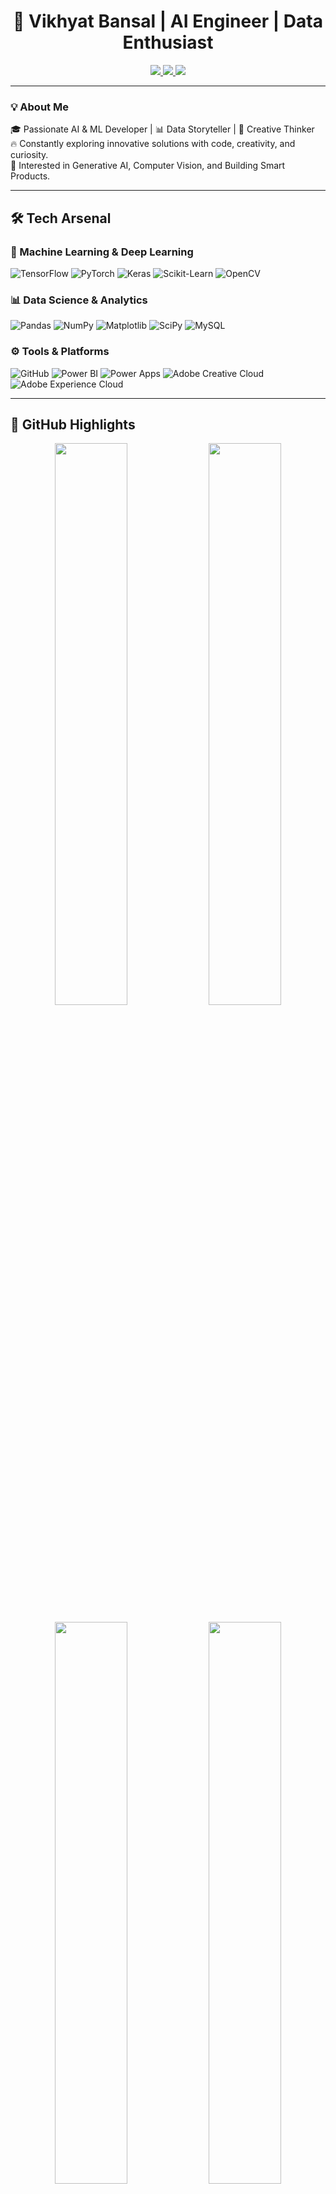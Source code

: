<h1 align="center">🚀 Vikhyat Bansal | AI Engineer | Data Enthusiast</h1>

<p align="center">
  <a href="https://www.linkedin.com/in/vikhyat-bansal/" target="_blank">
    <img src="https://img.shields.io/badge/LinkedIn-0A66C2?style=for-the-badge&logo=linkedin&logoColor=white"/>
  </a>
  <a href="https://vikhyatbansal.github.io/" target="_blank">
    <img src="https://img.shields.io/badge/Portfolio-000000?style=for-the-badge&logo=firefox&logoColor=#FF7139"/>
  </a>
  <a href="mailto:vikhyatbansal235@gmail.com">
    <img src="https://img.shields.io/badge/Email-D14836?style=for-the-badge&logo=gmail&logoColor=white"/>
  </a>
</p>

---

### 💡 About Me

🎓 Passionate AI & ML Developer | 📊 Data Storyteller | 🎨 Creative Thinker  
🔥 Constantly exploring innovative solutions with code, creativity, and curiosity.  
🧠 Interested in Generative AI, Computer Vision, and Building Smart Products.  

---

## 🛠️ Tech Arsenal

### 🧠 Machine Learning & Deep Learning
![TensorFlow](https://img.shields.io/badge/TensorFlow-FF6F00?style=for-the-badge&logo=tensorflow&logoColor=white)
![PyTorch](https://img.shields.io/badge/PyTorch-EE4C2C?style=for-the-badge&logo=PyTorch&logoColor=white)
![Keras](https://img.shields.io/badge/Keras-D00000?style=for-the-badge&logo=Keras&logoColor=white)
![Scikit-Learn](https://img.shields.io/badge/Scikit--Learn-F7931E?style=for-the-badge&logo=scikit-learn&logoColor=white)
![OpenCV](https://img.shields.io/badge/OpenCV-27338e?style=for-the-badge&logo=opencv&logoColor=white)

### 📊 Data Science & Analytics
![Pandas](https://img.shields.io/badge/Pandas-150458?style=for-the-badge&logo=pandas&logoColor=white)
![NumPy](https://img.shields.io/badge/NumPy-013243?style=for-the-badge&logo=numpy&logoColor=white)
![Matplotlib](https://img.shields.io/badge/Matplotlib-11557C?style=for-the-badge&logo=matplotlib&logoColor=white)
![SciPy](https://img.shields.io/badge/SciPy-8CAAE6?style=for-the-badge&logo=scipy&logoColor=white)
![MySQL](https://img.shields.io/badge/MySQL-00000F?style=for-the-badge&logo=mysql&logoColor=white)

### ⚙️ Tools & Platforms
![GitHub](https://img.shields.io/badge/GitHub-171515?style=for-the-badge&logo=github&logoColor=white)
![Power BI](https://img.shields.io/badge/Power%20BI-F2C811?style=for-the-badge&logo=powerbi&logoColor=black)
![Power Apps](https://img.shields.io/badge/Power_Apps-742774?style=for-the-badge&logo=powerapps&logoColor=white)
![Adobe Creative Cloud](https://img.shields.io/badge/Adobe_Creative_Cloud-DA1F26?style=for-the-badge&logo=Adobe-Creative-Cloud&logoColor=white)
![Adobe Experience Cloud](https://img.shields.io/badge/Adobe_Experience_Cloud-6E5BAA?style=for-the-badge&logo=adobe&logoColor=white)

---

## 🌟 GitHub Highlights

<p align="center">
  <img src="https://awesome-github-stats.azurewebsites.net/user-stats/VikhyatBansal?cardType=level&theme=radical&Border=DD2727" width="48%"/>
  <img src="https://github-readme-streak-stats.herokuapp.com/?user=VikhyatBansal&theme=tokyonight&hide_border=false" width="48%"/>
</p>

<p align="center">
  <img src="https://github-readme-stats.vercel.app/api/top-langs/?username=VikhyatBansal&layout=compact&theme=radical&hide_border=false" width="48%"/>
  <img src="https://github-readme-stats.vercel.app/api?username=VikhyatBansal&show_icons=true&theme=radical&hide_border=false&count_private=true" width="48%"/>
</p>

---

## 🚀 Let's Build Something Amazing

✨ *I'm always open to collaboration, project ideas, and tech discussions!*  
📬 Drop a message via [LinkedIn](https://www.linkedin.com/in/vikhyat-bansal/) or [Email](mailto:vikhyatbansal235@gmail.com)

---

<p align="center">
  <img src="https://readme-typing-svg.herokuapp.com/?lines=Always+learning;Coding+is+my+Superpower;Let’s+Build+Together!&center=true&width=1000&color=00FFFF&size=22">
</p>


